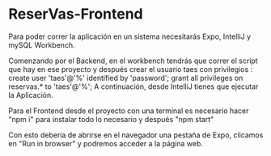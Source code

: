 # ReserVas-Frontend
Para poder correr la aplicación en un sistema necesitarás Expo, IntelliJ y mySQL Workbench.

Comenzando por el Backend, en el workbench tendrás que correr el script que hay en ese proyecto y después crear el usuario taes con privilegios :
create user 'taes'@'%' identified by 'password';
grant all privileges on reservas.* to 'taes'@'%'; 
A continuación, desde IntelliJ tienes que ejecutar la Aplicación.

Para el Frontend desde el proyecto con una terminal es necesario hacer "npm i" para instalar todo lo necesario y después "npm start"

Con esto debería de abrirse en el navegador una pestaña de Expo, clicamos en "Run in browser" y podremos acceder a la página web.
